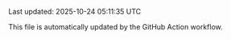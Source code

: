 Last updated: 2025-10-24 05:11:35 UTC

This file is automatically updated by the GitHub Action workflow.

